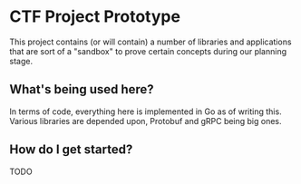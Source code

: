 # CTF Project Prototype
This project contains (or will contain) a number of libraries and applications that are sort of a
"sandbox" to prove certain concepts during our planning stage.

## What's being used here?
In terms of code, everything here is implemented in Go as of writing this. Various libraries are
depended upon, Protobuf and gRPC being big ones.

## How do I get started?
TODO
